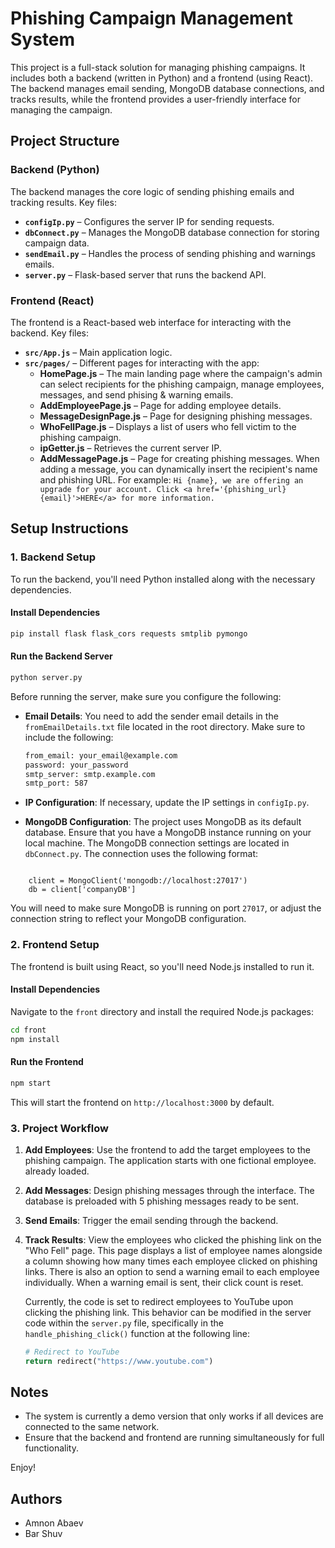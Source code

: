 ﻿# Phishing Campaign Management System

This project is a full-stack solution for managing phishing campaigns. It includes both a backend (written in Python) and a frontend (using React). The backend manages email sending, MongoDB database connections, and tracks results, while the frontend provides a user-friendly interface for managing the campaign.

## Project Structure

### Backend (Python)
The backend manages the core logic of sending phishing emails and tracking results. Key files:
- **`configIp.py`** – Configures the server IP for sending requests.
- **`dbConnect.py`** – Manages the MongoDB database connection for storing campaign data.
- **`sendEmail.py`** – Handles the process of sending phishing and warnings emails.
- **`server.py`** – Flask-based server that runs the backend API.

### Frontend (React)
The frontend is a React-based web interface for interacting with the backend. Key files:
- **`src/App.js`** – Main application logic.
- **`src/pages/`** – Different pages for interacting with the app:
  - **HomePage.js** – The main landing page where the campaign's admin can select recipients for the phishing campaign, manage employees, messages, and send phising & warning emails.  
  - **AddEmployeePage.js** – Page for adding employee details.
  - **MessageDesignPage.js** – Page for designing phishing messages.
  - **WhoFellPage.js** – Displays a list of users who fell victim to the phishing campaign.
  - **ipGetter.js** – Retrieves the current server IP.
  - **AddMessagePage.js** – Page for creating phishing messages. When adding a message, you can dynamically insert the recipient's name and phishing URL. For example:
    `Hi {name}, we are offering an upgrade for your account. Click <a href='{phishing_url}{email}'>HERE</a> for more information.`

## Setup Instructions

### 1. Backend Setup

To run the backend, you'll need Python installed along with the necessary dependencies.

#### Install Dependencies
```bash
pip install flask flask_cors requests smtplib pymongo 
```

#### Run the Backend Server
```bash
python server.py
```

Before running the server, make sure you configure the following:
- **Email Details**: You need to add the sender email details in the `fromEmailDetails.txt` file located in the root directory. Make sure to include the following:
  ```txt
  from_email: your_email@example.com
  password: your_password
  smtp_server: smtp.example.com
  smtp_port: 587
  ```

- **IP Configuration**: If necessary, update the IP settings in `configIp.py`.

- **MongoDB Configuration**: The project uses MongoDB as its default database. Ensure that you have a MongoDB instance running on your local machine. The MongoDB connection settings are located in `dbConnect.py`. The connection uses the following format:
```from pymongo import MongoClient

    client = MongoClient('mongodb://localhost:27017')
    db = client['companyDB']
 ```
You will need to make sure MongoDB is running on port `27017`, or adjust the connection string to reflect your MongoDB configuration.

### 2. Frontend Setup

The frontend is built using React, so you'll need Node.js installed to run it.

#### Install Dependencies
Navigate to the `front` directory and install the required Node.js packages:
```bash
cd front
npm install
```

#### Run the Frontend
```bash
npm start
```

This will start the frontend on `http://localhost:3000` by default.

### 3. Project Workflow

1. **Add Employees**: Use the frontend to add the target employees to the phishing campaign. The application starts with one fictional employee. already loaded.
  
2. **Add Messages**: Design phishing messages through the interface. The database is preloaded with 5 phishing messages ready to be sent.

3. **Send Emails**: Trigger the email sending through the backend.

4. **Track Results**: View the employees who clicked the phishing link on the "Who Fell" page. This page displays a list of employee names alongside a column showing how many times each employee clicked on phishing links. There is also an option to send a warning email to each employee individually. When a warning email is sent, their click count is reset.

   Currently, the code is set to redirect employees to YouTube upon clicking the phishing link. This behavior can be modified in the server code within the `server.py` file, specifically in the `handle_phishing_click()` function at the following line:
   ```python
   # Redirect to YouTube
   return redirect("https://www.youtube.com")
   ```


## Notes
- The system is currently a demo version that only works if all devices are connected to the same network.
- Ensure that the backend and frontend are running simultaneously for full functionality.

Enjoy!

## Authors
- Amnon Abaev
- Bar Shuv
